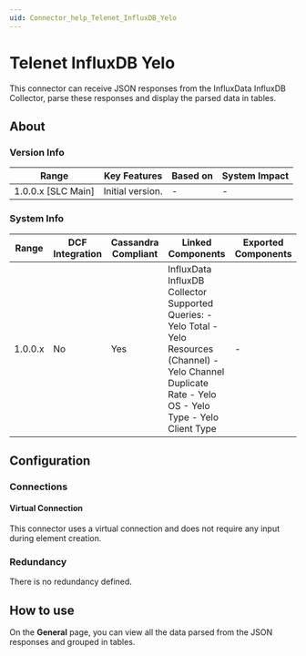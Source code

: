 ```yaml
---
uid: Connector_help_Telenet_InfluxDB_Yelo
---
```


# Telenet InfluxDB Yelo

This connector can receive JSON responses from the InfluxData InfluxDB Collector, parse these responses and display the parsed data in tables.

## About

### Version Info

| Range                | Key Features     | Based on     | System Impact     |
|----------------------|------------------|--------------|-------------------|
| 1.0.0.x [SLC Main]   | Initial version. | -            | -                 |

### System Info

| Range     | DCF Integration     | Cassandra Compliant     | Linked Components                                                                                                                                               | Exported Components     |
|-----------|---------------------|-------------------------|-----------------------------------------------------------------------------------------------------------------------------------------------------------------|-------------------------|
| 1.0.0.x   | No                  | Yes                     | InfluxData InfluxDB Collector Supported Queries: - Yelo Total - Yelo Resources (Channel) - Yelo Channel Duplicate Rate - Yelo OS - Yelo Type - Yelo Client Type | -                       |

## Configuration

### Connections

#### Virtual Connection

This connector uses a virtual connection and does not require any input during element creation.

### Redundancy

There is no redundancy defined.

## How to use

On the **General** page, you can view all the data parsed from the JSON responses and grouped in tables.
